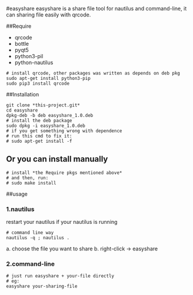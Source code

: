 #easyshare
easyshare is a share file tool for nautilus and command-line, it can sharing file easily with qrcode.

##Require
* qrcode
* bottle
* pyqt5
* python3-pil
* python-nautilus

```shell
# install qrcode, other packages was written as depends on deb pkg
sudo apt-get install python3-pip
sudo pip3 install qrcode
```

##Installation
```shell
git clone *this-project.git*
cd easyshare
dpkg-deb -b deb easyshare_1.0.deb
# install the deb package
sudo dpkg -i easyshare_1.0.deb
# if you get something wrong with dependence
# run this cmd to fix it:
# sudo apt-get install -f
```

## Or you can install manually
```shell
# install *the Require pkgs mentioned above*
# and then, run:
# sudo make install
```

##usage
### 1.nautilus
restart your nautilus if your nautilus is running
```shell
# command line way
nautilus -q ; nautilus .
```
a. choose the file you want to share
b. right-click -> easyshare


### 2.command-line
```shell
# just run easyshare + your-file directly
# eg:
easyshare your-sharing-file
```
